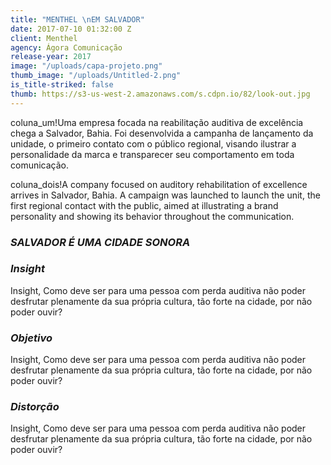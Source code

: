 ```yaml
---
title: "MENTHEL \nEM SALVADOR"
date: 2017-07-10 01:32:00 Z
client: Menthel
agency: Ágora Comunicação
release-year: 2017
image: "/uploads/capa-projeto.png"
thumb_image: "/uploads/Untitled-2.png"
is_title-striked: false
thumb: https://s3-us-west-2.amazonaws.com/s.cdpn.io/82/look-out.jpg
---
```


coluna_um!Uma empresa focada na reabilitação auditiva de excelência chega a Salvador, Bahia. Foi desenvolvida a campanha de lançamento da unidade, o primeiro contato com o público regional, visando ilustrar a personalidade da marca e transparecer seu comportamento em toda comunicação.

coluna_dois!A company focused on auditory rehabilitation of excellence arrives in Salvador, Bahia. A campaign was launched to launch the unit, the first regional contact with the public, aimed at illustrating a brand personality and showing its behavior throughout the communication.

### *SALVADOR É UMA CIDADE SONORA*

<div class="row">
<div class="col-sm-6">

### ***Insight***

Insight, Como deve ser para uma pessoa com perda auditiva não poder desfrutar plenamente da sua própria cultura, tão forte na cidade, por não poder ouvir?

</div>

<div class="col-sm-6" markdown="1">

### ***Objetivo***

Insight, Como deve ser para uma pessoa com perda auditiva não poder desfrutar plenamente da sua própria cultura, tão forte na cidade, por não poder ouvir?
</div>

<div class="col-sm-6" markdown="1">

### ***Distorção***

Insight, Como deve ser para uma pessoa com perda auditiva não poder desfrutar plenamente da sua própria cultura, tão forte na cidade, por não poder ouvir?
</div>

</div>